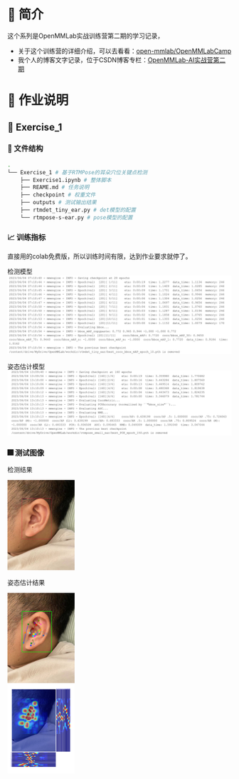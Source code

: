 # 🤖 简介
这个系列是OpenMMLab实战训练营第二期的学习记录，
+ 关于这个训练营的详细介绍，可以去看看：[open-mmlab/OpenMMLabCamp](https://github.com/open-mmlab/OpenMMLabCamp)
+ 我个人的博客文字记录，位于CSDN博客专栏：[OpenMMLab-AI实战营第二期](https://blog.csdn.net/castlehe/category_12337830.html)

# 🤖 作业说明
## 📖 Exercise_1
### 📁 文件结构
```bash
.
└── Exercise_1 # 基于RTMPose的耳朵穴位关键点检测
    ├── Exercise1.ipynb # 整体脚本
    ├── REAME.md # 任务说明
    ├── checkpoint # 权重文件
    ├── outputs # 测试输出结果
    ├── rtmdet_tiny_ear.py # det模型的配置
    └── rtmpose-s-ear.py # pose模型的配置
```

### 📈 训练指标
直接用的colab免费版，所以训练时间有限，达到作业要求就停了。

检测模型
![img](./image/1_det.jpg)

姿态估计模型
![img](./image/1_pose.jpg)

### 🎆 测试图像

检测结果

<img src="./Exercise_1/outputs/rtmdet_tiny_ear/vis/ear_test.jpeg" width="30%">

姿态估计结果

<img src="./Exercise_1/outputs/rtmpose_small_ear/ear_test.jpeg" width="30%">
